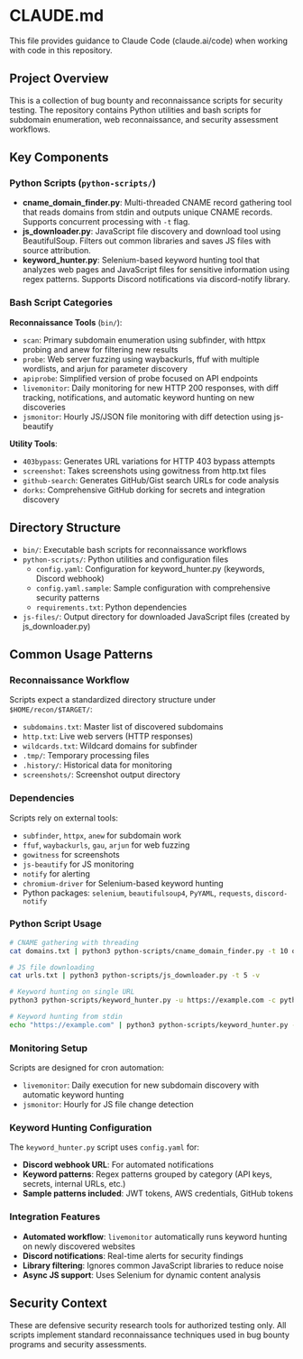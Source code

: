 # CLAUDE.md

This file provides guidance to Claude Code (claude.ai/code) when working with code in this repository.

## Project Overview

This is a collection of bug bounty and reconnaissance scripts for security testing. The repository contains Python utilities and bash scripts for subdomain enumeration, web reconnaissance, and security assessment workflows.

## Key Components

### Python Scripts (`python-scripts/`)
- **cname_domain_finder.py**: Multi-threaded CNAME record gathering tool that reads domains from stdin and outputs unique CNAME records. Supports concurrent processing with `-t` flag.
- **js_downloader.py**: JavaScript file discovery and download tool using BeautifulSoup. Filters out common libraries and saves JS files with source attribution.
- **keyword_hunter.py**: Selenium-based keyword hunting tool that analyzes web pages and JavaScript files for sensitive information using regex patterns. Supports Discord notifications via discord-notify library.

### Bash Script Categories

**Reconnaissance Tools** (`bin/`):
- `scan`: Primary subdomain enumeration using subfinder, with httpx probing and anew for filtering new results
- `probe`: Web server fuzzing using waybackurls, ffuf with multiple wordlists, and arjun for parameter discovery
- `apiprobe`: Simplified version of probe focused on API endpoints
- `livemonitor`: Daily monitoring for new HTTP 200 responses, with diff tracking, notifications, and automatic keyword hunting on new discoveries
- `jsmonitor`: Hourly JS/JSON file monitoring with diff detection using js-beautify

**Utility Tools**:
- `403bypass`: Generates URL variations for HTTP 403 bypass attempts
- `screenshot`: Takes screenshots using gowitness from http.txt files
- `github-search`: Generates GitHub/Gist search URLs for code analysis
- `dorks`: Comprehensive GitHub dorking for secrets and integration discovery

## Directory Structure

- `bin/`: Executable bash scripts for reconnaissance workflows
- `python-scripts/`: Python utilities and configuration files
  - `config.yaml`: Configuration for keyword_hunter.py (keywords, Discord webhook)
  - `config.yaml.sample`: Sample configuration with comprehensive security patterns
  - `requirements.txt`: Python dependencies
- `js-files/`: Output directory for downloaded JavaScript files (created by js_downloader.py)

## Common Usage Patterns

### Reconnaissance Workflow
Scripts expect a standardized directory structure under `$HOME/recon/$TARGET/`:
- `subdomains.txt`: Master list of discovered subdomains
- `http.txt`: Live web servers (HTTP responses)
- `wildcards.txt`: Wildcard domains for subfinder
- `.tmp/`: Temporary processing files
- `.history/`: Historical data for monitoring
- `screenshots/`: Screenshot output directory

### Dependencies
Scripts rely on external tools:
- `subfinder`, `httpx`, `anew` for subdomain work
- `ffuf`, `waybackurls`, `gau`, `arjun` for web fuzzing
- `gowitness` for screenshots
- `js-beautify` for JS monitoring
- `notify` for alerting
- `chromium-driver` for Selenium-based keyword hunting
- Python packages: `selenium`, `beautifulsoup4`, `PyYAML`, `requests`, `discord-notify`

### Python Script Usage
```bash
# CNAME gathering with threading
cat domains.txt | python3 python-scripts/cname_domain_finder.py -t 10 output.txt

# JS file downloading
cat urls.txt | python3 python-scripts/js_downloader.py -t 5 -v

# Keyword hunting on single URL
python3 python-scripts/keyword_hunter.py -u https://example.com -c python-scripts/config.yaml

# Keyword hunting from stdin
echo "https://example.com" | python3 python-scripts/keyword_hunter.py -c python-scripts/config.yaml
```

### Monitoring Setup
Scripts are designed for cron automation:
- `livemonitor`: Daily execution for new subdomain discovery with automatic keyword hunting
- `jsmonitor`: Hourly for JS file change detection

### Keyword Hunting Configuration
The `keyword_hunter.py` script uses `config.yaml` for:
- **Discord webhook URL**: For automated notifications
- **Keyword patterns**: Regex patterns grouped by category (API keys, secrets, internal URLs, etc.)
- **Sample patterns included**: JWT tokens, AWS credentials, GitHub tokens

### Integration Features
- **Automated workflow**: `livemonitor` automatically runs keyword hunting on newly discovered websites
- **Discord notifications**: Real-time alerts for security findings
- **Library filtering**: Ignores common JavaScript libraries to reduce noise
- **Async JS support**: Uses Selenium for dynamic content analysis

## Security Context

These are defensive security research tools for authorized testing only. All scripts implement standard reconnaissance techniques used in bug bounty programs and security assessments.